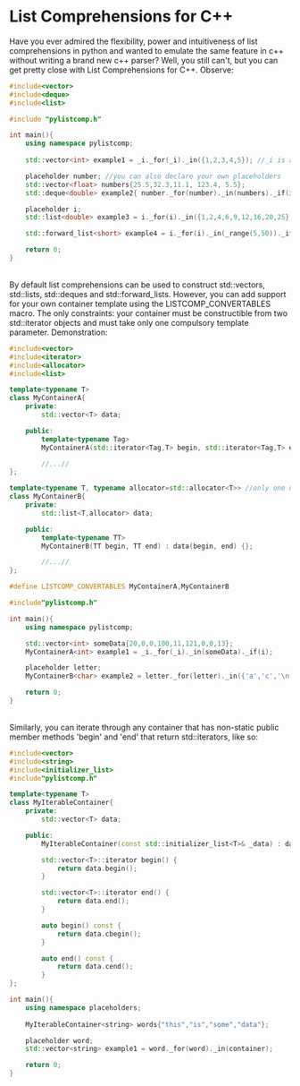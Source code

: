 # List Comprehensions for C++

Have you ever admired the flexibility, power and intuitiveness of list comprehensions in python and wanted to emulate the same feature in c++ without writing a brand new c++ parser? Well, you still can't, but you can get pretty close with List Comprehensions for C++. Observe:

```c++
#include<vector>
#include<deque>
#include<list>

#include "pylistcomp.h"

int main(){
    using namespace pylistcomp;
    
    std::vector<int> example1 = _i._for(_i)._in({1,2,3,4,5}); //_i is a placeholder variable already defined in namespace listcomp

    placeholder number; //you can also declare your own placeholders
    std::vector<float> numbers{25.5,32.3,11.1, 123.4, 5.5};
    std::deque<double> example2{ number._for(number)._in(numbers)._if(i<=30) };

    placeholder i;
    std::list<double> example3 = i._for(i)._in({1,2,4,6,9,12,16,20,25})._if(10<=i _and i>=20 _or i==6)._else(i*i);

    std::forward_list<short> example4 = i._for(i)._in(_range(5,50))._if(i%5==0)._else(0); //_range returns a lightweight iterable object, similar to python ranges

    return 0;
}
```

\
By default list comprehensions can be used to construct std::vectors, std::lists, std::deques and std::forward_lists. However, you can add support for your own container template using the LISTCOMP_CONVERTABLES macro. The only constraints: your container must be constructible from two std::iterator objects and must take only one compulsory template parameter. Demonstration:
```c++
#include<vector>
#include<iterator>
#include<allocator>
#include<list>

template<typename T>
class MyContainerA{
    private:
        std::vector<T> data;

    public:
        template<typename Tag>
        MyContainerA(std::iterator<Tag,T> begin, std::iterator<Tag,T> end) : data(begin,end) {};

        //...//
}; 

template<typename T, typename allocator=std::allocator<T>> //only one non-default template type-parameter
class MyContainerB{
    private:
        std::list<T,allocator> data;

    public:
        template<typename TT>
        MyContainerB(TT begin, TT end) : data(begin, end) {};

        //...//
};

#define LISTCOMP_CONVERTABLES MyContainerA,MyContainerB

#include"pylistcomp.h"

int main(){
    using namespace pylistcomp;

    std::vector<int> someData{20,0,0,100,11,121,0,0,13};
    MyContainerA<int> example1 = _i._for(_i)._in(someData)._if(i);

    placeholder letter;
    MyContainerB<char> example2 = letter._for(letter)._in({'a','c','\n','\0','e'})._if(letter!='\n' _or letter!='\0');

    return 0;
}

```

\
Similarly, you can iterate through any container that has non-static public member methods 'begin' and 'end' that return std::iterators, like so:
```c++
#include<vector>
#include<string>
#include<initializer_list>
#include"pylistcomp.h"

template<typename T>
class MyIterableContainer{
    private:
        std::vector<T> data;

    public:
        MyIterableContainer(const std::initializer_list<T>& _data) : data(_data) {};

        std::vector<T>::iterator begin() {
            return data.begin();
        }

        std::vector<T>::iterator end() {
            return data.end();
        }

        auto begin() const {
            return data.cbegin();
        }

        auto end() const {
            return data.cend();
        }
};

int main(){
    using namespace placeholders;
    
    MyIterableContainer<string> words{"this","is","some","data"};

    placeholder word;
    std::vector<string> example1 = word._for(word)._in(container);

    return 0;
}
```
